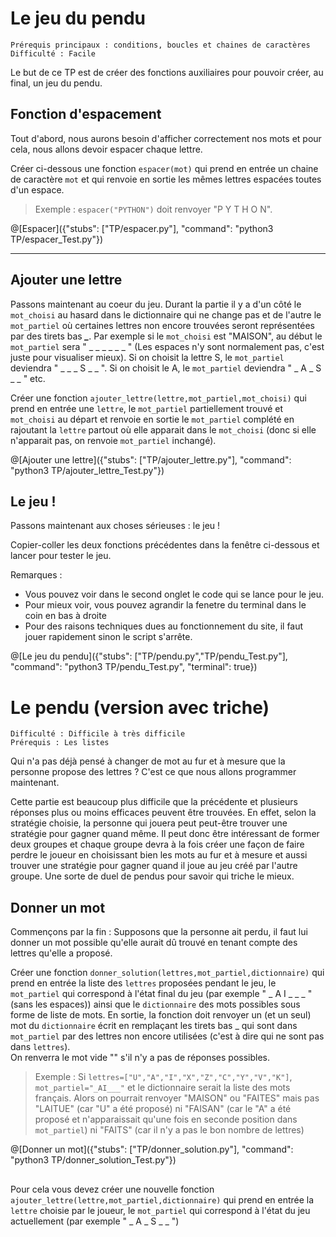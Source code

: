 # Le jeu du pendu
`Prérequis principaux : conditions, boucles et chaines de caractères`  
`Difficulté : Facile`

Le but de ce TP est de créer des fonctions auxiliaires pour pouvoir créer, au final, un jeu du pendu.

## Fonction d'espacement

Tout d'abord, nous aurons besoin d'afficher correctement nos mots et pour cela, nous allons devoir espacer chaque lettre.

Créer ci-dessous une fonction `espacer(mot)` qui prend en entrée un chaine de caractère `mot` et qui renvoie en sortie les mêmes lettres espacées toutes d'un espace.

> Exemple : `espacer("PYTHON")` doit renvoyer "P Y T H O N".

@[Espacer]({"stubs": ["TP/espacer.py"], "command": "python3 TP/espacer_Test.py"})

---
## Ajouter une lettre

Passons maintenant au coeur du jeu. Durant la partie il y a d'un côté le `mot_choisi` au hasard dans le dictionnaire qui ne change pas et de l'autre le `mot_partiel` où certaines lettres non encore trouvées seront représentées par des tirets bas ***_***. Par exemple si le `mot_choisi` est "MAISON", au début le `mot_partiel` sera " _ _ _ _ _ _ " (Les espaces n'y sont normalement pas, c'est juste pour visualiser mieux). Si on choisit la lettre S, le `mot_partiel` deviendra " _ _ _ S _ _ ". Si on choisit le A, le `mot_partiel` deviendra " _ A _ S _ _ " etc.

Créer une fonction `ajouter_lettre(lettre,mot_partiel,mot_choisi)` qui prend en entrée une `lettre`, le `mot_partiel` partiellement trouvé et `mot_choisi` au départ et renvoie en sortie le `mot_partiel` complété en rajoutant la `lettre` partout où elle apparait dans le `mot_choisi` (donc si elle n'apparait pas, on renvoie `mot_partiel` inchangé).

@[Ajouter une lettre]({"stubs": ["TP/ajouter_lettre.py"], "command": "python3 TP/ajouter_lettre_Test.py"})

## Le jeu !

Passons maintenant aux choses sérieuses : le jeu ! 

Copier-coller les deux fonctions précédentes dans la fenêtre ci-dessous et lancer pour tester le jeu.

Remarques : 
- Vous pouvez voir dans le second onglet le code qui se lance pour le jeu.
- Pour mieux voir, vous pouvez agrandir la fenetre du terminal dans le coin en bas à droite
- Pour des raisons techniques dues au fonctionnement du site, il faut jouer rapidement sinon le script s'arrête.

@[Le jeu du pendu]({"stubs": ["TP/pendu.py","TP/pendu_Test.py"], "command": "python3 TP/pendu_Test.py", "terminal": true})

# Le pendu (version avec triche)
`Difficulté : Difficile à très difficile`  
`Prérequis : Les listes`


Qui n'a pas déjà pensé à changer de mot au fur et à mesure que la personne propose des lettres ? C'est ce que nous allons programmer maintenant. 

Cette partie est beaucoup plus difficile que la précédente et plusieurs réponses plus ou moins efficaces peuvent être trouvées. En effet, selon la stratégie choisie, la personne qui jouera peut peut-être trouver une stratégie pour gagner quand même. Il peut donc être intéressant de former deux groupes et chaque groupe devra à la fois créer une façon de faire perdre le joueur en choisissant bien les mots au fur et à mesure et aussi trouver une stratégie pour gagner quand il joue au jeu créé par l'autre groupe. Une sorte de duel de pendus pour savoir qui triche le mieux.

## Donner un mot

Commençons par la fin : Supposons que la personne ait perdu, il faut lui donner un mot possible qu'elle aurait dû trouvé en tenant compte des lettres qu'elle a proposé.

Créer une fonction `donner_solution(lettres,mot_partiel,dictionnaire)` qui prend en entrée la liste des `lettres` proposées pendant le jeu, le `mot_partiel` qui correspond à l'état final du jeu (par exemple " _ A I _ _ _ " (sans les espaces)) ainsi que le `dictionnaire` des mots possibles sous forme de liste de mots. En sortie, la fonction doit renvoyer un (et un seul) mot du `dictionnaire` écrit en remplaçant les tirets bas _ qui sont dans `mot_partiel` par des lettres non encore utilisées (c'est à dire qui ne sont pas dans `lettres`).  
On renverra le mot vide "" s'il n'y a pas de réponses possibles.

> Exemple : Si `lettres=["U","A","I","X","Z","C","Y","V","K"]`, `mot_partiel="_AI___"` et le dictionnaire serait la liste des mots français. Alors on pourrait renvoyer "MAISON" ou "FAITES" mais pas "LAITUE" (car "U" a été proposé) ni "FAISAN" (car le "A" a été proposé et n'apparaissait qu'une fois en seconde position dans `mot_partiel`) ni "FAITS" (car il n'y a pas le bon nombre de lettres)

@[Donner un mot]({"stubs": ["TP/donner_solution.py"], "command": "python3 TP/donner_solution_Test.py"})

## 
Pour cela vous devez créer une nouvelle fonction `ajouter_lettre(lettre,mot_partiel,dictionnaire)` qui prend en entrée la `lettre` choisie par le joueur, le `mot_partiel` qui correspond à l'état du jeu actuellement (par exemple " _ A _ S _ _ ")
